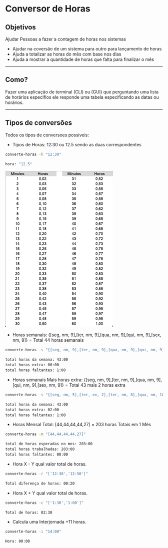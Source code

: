 # Conversor de Horas
## Objetivos
Ajudar Pessoas a fazer a contagem de horas nos sistemas
* Ajudar na coversão de um sistema para outro para lançamento de horas
* Ajuda a totalizar as horas do mês com base nos dias
* Ajuda a mostrar a quantidade de horas que falta para finalizar o mês

---

## Como?
Fazer uma aplicação de terminal (CLI) ou (GUI) que perguntando uma lista de horários especifios ele responde uma tabela especificando as datas ou horários.

---

## Tipos de conversões
Todos os tipos de conversoes possiveis:
* Tipos de Horas: 12:30 ou 12.5 sendo as duas correspondentes
```bash
converte-horas -h "12:30"
```
```bash
hora: "12.5"
```
![IMG](./docs/img/image.png)

* Horas semanais: {[seg, nm, 9],[ter, nm, 9],[qua, nm, 9],[qui, nm, 9],[sex, nm, 9]} = Total 44 horas semanais
```bash
converte-horas -s "{[seg, nm, 9],[ter, nm, 9],[qua, nm, 9],[qui, nm, 9],[sex, nm, 7]}"
```
```bash
total horas da semana: 43:00
total horas extra: 00:00
total horas faltantes: 1:00
```
* Horas semanais Mais horas extra: {[seg, nm, 9],[ter, nm, 9],[qua, nm, 9],[qui, nm, 9],[sex, nm, 9]} = Total 43 mais 2 horas extra
```bash
converte-horas -s "{[seg, nm, 5],[ter, ex, 2],[ter, nm, 8],[qua, nm, 10],[qui, nm, 10],[sex, nm, 10]}"
```
```bash
total horas da semana: 43:00
total horas extra: 02:00
total horas faltantes: 1:00
```
* Horas Mensal Total: [44,44,44,44,27] = 203 horas Totais em 1 Mês
```bash
converte-horas -m "[44,44,44,44,27]"
```
```bash
total de horas esperadas no mes: 203:00
total horas trabalhadas: 203:00
total horas faltantes: 00:00
```
* Hora X - Y qual valor total de horas.
```bash
converte-horas -r "['12:30','12:50']"
```
```bash
Total diferença de horas: 00:20
```
* Hora X + Y qual valor total de horas.
```bash
converte-horas -c "['1:30','1:00']"
```
```bash
Total de horas: 02:30
```
* Calcula uma Interjornada +11 horas.
```bash
converte-horas -i "14:00"
```
```bash
Hora: 00:00
```
